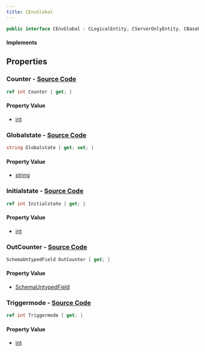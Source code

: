```yaml
---
title: CEnvGlobal
---
```


```csharp
public interface CEnvGlobal : CLogicalEntity, CServerOnlyEntity, CBaseEntity, CEntityInstance, ISchemaClass<CEntityInstance>, ISchemaClass<CBaseEntity>, ISchemaClass<CServerOnlyEntity>, ISchemaClass<CLogicalEntity>, ISchemaClass<CEnvGlobal>, ISchemaField, ISchemaClass, INativeHandle
```

#### Implements

## Properties

### **Counter** - [Source Code](https://github.com/swiftly-solution/swiftlys2/blob/main/managed/src/SwiftlyS2.Generated/Schemas/Interfaces/CEnvGlobal.cs#L25)

```csharp
ref int Counter { get; }
```

#### Property Value

- [int](https://learn.microsoft.com/dotnet/api/system.int32)

### **Globalstate** - [Source Code](https://github.com/swiftly-solution/swiftlys2/blob/main/managed/src/SwiftlyS2.Generated/Schemas/Interfaces/CEnvGlobal.cs#L19)

```csharp
string Globalstate { get; set; }
```

#### Property Value

- [string](https://learn.microsoft.com/dotnet/api/system.string)

### **Initialstate** - [Source Code](https://github.com/swiftly-solution/swiftlys2/blob/main/managed/src/SwiftlyS2.Generated/Schemas/Interfaces/CEnvGlobal.cs#L23)

```csharp
ref int Initialstate { get; }
```

#### Property Value

- [int](https://learn.microsoft.com/dotnet/api/system.int32)

### **OutCounter** - [Source Code](https://github.com/swiftly-solution/swiftlys2/blob/main/managed/src/SwiftlyS2.Generated/Schemas/Interfaces/CEnvGlobal.cs#L17)

```csharp
SchemaUntypedField OutCounter { get; }
```

#### Property Value

- [SchemaUntypedField](/docs/api/shared/schemas/schemauntypedfield)

### **Triggermode** - [Source Code](https://github.com/swiftly-solution/swiftlys2/blob/main/managed/src/SwiftlyS2.Generated/Schemas/Interfaces/CEnvGlobal.cs#L21)

```csharp
ref int Triggermode { get; }
```

#### Property Value

- [int](https://learn.microsoft.com/dotnet/api/system.int32)

